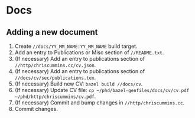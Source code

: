 # Docs

## Adding a new document

1. Create `//docs/YY_MM_NAME:YY_MM_NAME` build target.
1. Add an entry to Publications or Misc section of `//README.txt`.
1. (If necessary) Add an entry to publications section of `//http/chriscummins.cc/cv.json`.
1. (If necessary) Add an entry to publications section of `//docs/cv/sec/publications.tex`.
1. (If necessary) Build new CV: `bazel build //docs/cv`.
1. (If necessary) Update CV file: `cp ~/phd/bazel-genfiles/docs/cv/cv.pdf ~/phd/http/chriscummins/cv.pdf`.
1. (If necessary) Commit and bump changes in `//http/chriscummins.cc`.
1. Commit changes.
